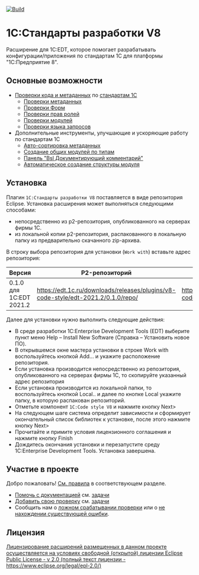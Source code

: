 [![Build](https://github.com/1C-Company/v8-code-style/workflows/CI/badge.svg)](https://github.com/1C-Company/v8-code-style/actions)

# 1С:Стандарты разработки V8

Расширение для 1C:EDT, которое помогает разрабатывать конфигурации/приложения по стандартам 1С для платформы "1С:Предприятие 8".

## Основные возможности

- [Проверки кода и метаданных](docs/checks/readme.md) по [стандартам 1С](https://its.1c.ru/db/v8std)
   - [Проверки метаданных](docs/checks/md.md)
   - [Проверки Форм](docs/checks/form.md)
   - [Проверки прав ролей](docs/checks/right.md)
   - [Проверки модулей](docs/checks/bsl.md)
   - [Проверки языка запросов](docs/checks/ql.md)
- Дополнительные инструменты, улучшающие и ускоряющие работу по стандартам 1С
   - [Авто-сортировка метаданных](docs/tools/autosort.md)
   - [Создание общих модулей по типам](docs/tools/common-module-types.md)
   - [Панель "Bsl Документирующий комментарий"](docs/tools/bsl-doc-comment-view.md)
   - [Автоматическое создание структуры модуля](docs/tools/module-structure.md)



## Установка

Плагин `1С:Стандарты разработки V8` поставляется в виде репозитория Eclipse. Установка расширения может выполняться следующими способами:

- непосредственно из p2-репозитория, опубликованного на серверах фирмы 1С.
- из локальной копии p2-репозитория, распакованного в локальную папку из предварительно скачанного zip-архива.

В строку выбора репозитория  для установки (`Work with`) вставьте адрес репозитория:

| Версия | P2-репозиторий | ZIP-архив репозитория |
|--------|----------------|-----------------------|
| 0.1.0 для 1C:EDT 2021.2 | https://edt.1c.ru/downloads/releases/plugins/v8-code-style/edt-2021.2/0.1.0/repo/ | https://edt.1c.ru/downloads/releases/plugins/v8-code-style/edt-2021.2/0.1.0/repo.zip |


Далее для установки нужно выполнить следующие действия:

- В среде разработки 1C:Enterprise Development Tools (EDT) выберите пункт меню Help – Install New Software (Справка – Установить новое ПО).
- В открывшемся окне мастера установки в строке Work with воспользуйтесь кнопкой Add… и укажите расположение репозитория.
- Если установка производится непосредственно из репозитория, опубликованного на серверах фирмы 1С, то скопируйте указанный адрес репозитория
- Если установка производится из локальной папки, то воспользуйтесь кнопкой Local.. и далее по кнопке Local укажите папку, в которую распакован репозиторий.
- Отметьте компонент `1C:Code style V8` и нажмите кнопку Next>
- На следующем шаге система определит зависимости и сформирует окончательный список библиотек к установке, после этого нажмите кнопку Next>
- Прочитайте и примите условия лицензионного соглашения и нажмите кнопку Finish
- Дождитесь окончания установки и перезапустите среду 1C:Enterprise Development Tools. Установка завершена.


## Участие в проекте

Добро пожаловать! [См. правила](CONTRIBUTING.md) в соответствующем разделе.
- [Помочь с документацией](docs/contributing/documentation.md) см. [задачи](https://github.com/1C-Company/v8-code-style/labels/documentation)
- [Добавить свою проверку](docs/contributing/readme.md) см. [задачи](https://github.com/1C-Company/v8-code-style/labels/good%20first%20issue)
- Сообщить нам о [ложном срабатывании проверки](https://github.com/1C-Company/v8-code-style/issues/new?assignees=&labels=standards,bug&template=check_false.md&title=Ложное+срабатывание+проверки%3A+%3Cкод+проверки%3E) или о [не нахождении существующей ошибки](https://github.com/1C-Company/v8-code-style/issues/new?assignees=&labels=standards,bug&template=check_not_found.md&title=Проверка%3A+%3Cкод+проверки%3E+не+находит+ошибку).


## Лицензия

[Лицензирование расширений размещенных в данном проекте осуществляется на условиях свободной (открытой) лицензии Eclipse Public License - v 2.0 (полный текст лицензии - https://www.eclipse.org/legal/epl-2.0/)](docs/contributing/licensing.md)
